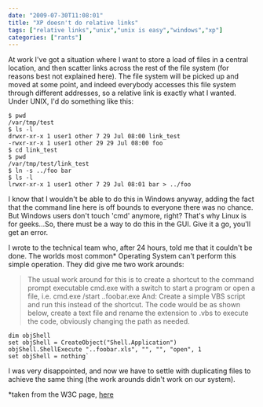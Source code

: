 ```yaml
---
date: "2009-07-30T11:08:01"
title: "XP doesn't do relative links"
tags: ["relative links","unix","unix is easy","windows","xp"]
categories: ["rants"]
---
```


At work I've got a situation where I want to store a load of files in a central location, and then scatter links across the rest of the file system (for reasons best not explained here).  The file system will be picked up and moved at some point, and indeed everybody accesses this file system through different addresses, so a relative link is exactly what I wanted. 
Under UNIX, I'd do something like this: 
<!--more-->
```
$ pwd
/var/tmp/test
$ ls -l
drwxr-xr-x 1 user1 other 7 29 Jul 08:00 link_test
-rwxr-xr-x 1 user1 other 29 29 Jul 08:00 foo
$ cd link_test
$ pwd
/var/tmp/test/link_test
$ ln -s ../foo bar
$ ls -l
lrwxr-xr-x 1 user1 other 7 29 Jul 08:01 bar > ../foo 
```

I know that I wouldn't be able to do this in Windows anyway, adding the fact that the command line here is off bounds to everyone there was no chance.  But Windows users don't touch 'cmd' anymore, right?  That's why Linux is for geeks...So, there must be a way to do this in the GUI.  Give it a go, you'll get an error. 
 
I wrote to the technical team who, after 24 hours, told me that it couldn't be done.  The worlds most common\* Operating System can't perform this simple operation.  They did give me two work arounds: 

> The usual work around for this is to create a shortcut to the command prompt executable cmd.exe with a switch to start a program or open a file, i.e. cmd.exe /start ..foobar.exe 
And: 
> Create a simple VBS script and run this instead of the shortcut. The code would be as shown below, create a text file and rename the extension to .vbs to execute the code, obviously changing the path as needed. 

```
dim objShell 
set objShell = CreateObject("Shell.Application") 
objShell.ShellExecute "..foobar.xls", "", "", "open", 1 
set objShell = nothing`

```

I was very disappointed, and now we have to settle with duplicating files to achieve the same thing (the work arounds didn't work on our system). 
 
\*taken from the W3C page, [here][1]

  [1]: http://www.w3schools.com/browsers/browsers_os.asp
